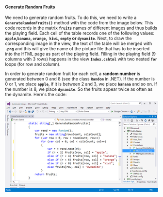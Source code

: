 #### Generate Random Fruits

We need to generate random fruits. To do this, we need to write a **`GenerateRandomFruits()`** method with the code from the image below. This code records in the matrix **`fruits`** names of different images and thus builds the playing field. Each cell of the table records one of the following values: **`apple`,`banana`, `orange`,` kiwi`, `empty` or  `dynamite`**. Next, to draw the corresponding image in the view, the text of the table will be merged with **`.png`** and this will give the name of the picture file that has to be inserted into the HTML page as part of the playing field. Filling in the playing field (9 columns with 3 rows) happens in the view **`Index.cshtml`** with two nested **`for`** loops (for row and column).

In order to generate random fruit for each cell, a **random number** is generated between 0 and 8 (see the class **`Random`** in .NET). If the number is 0 or 1, we place **`apple`**, if it is between 2 and 3, we place **`banana`** and so on. If the number is 8, we place **`dynamite`**. So the fruits appear twice as often as the dynamite. Here's the code:

![](/assets/chapter-7-images/15.Fruits-07.png) 
